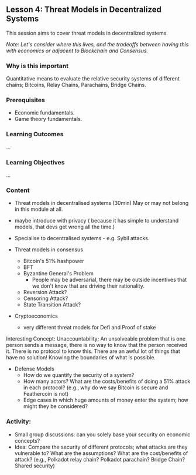 ## Lesson 4: Threat Models in Decentralized Systems

This session aims to cover threat models in decentralized systems.

_Note: Let's consider where this lives, and the tradeoffs between having this with economics or adjacent to Blockchain and Consensus._

### Why is this important

Quantitative means to evaluate the relative security systems of different chains; Bitcoins, Relay Chains, Parachains, Bridge Chains.

### Prerequisites

- Economic fundamentals.
- Game theory fundamentals.

### Learning Outcomes

...

### Learning Objectives

...

### Content

- Threat models in decentralised systems (30min)
  May or may not belong in this module at all.

- maybe introduce with privacy ( because it has simple to understand models, that devs get wrong all the time.)
- Specialise to decentralised systems - e.g. Sybil attacks.
- Threat models in consensus
  - Bitcoin's 51% hashpower
  - BFT
  - Byzantine General's Problem
    - People may be adversarial, there may be outside incentives that we don't know that are driving their rationality.
  - Reversion Attack?
  - Censoring Attack?
  - State Transition Attack?
- Cryptoeconomics
  - very different threat models for Defi and Proof of stake

Interesting Concept: Unaccountability; An unsolveable problem that is one person sends a message, there is no way to know that the person received it. There is no protocol to know this. There are an awful lot of things that have no solution! Knowing the boundaries of what is possible.

- Defense Models
  - How do we quantify the security of a system?
  - How many actors? What are the costs/benefits of doing a 51% attack in each protocol? (e.g., why do we say Bitcoin is secure and Feathercoin is not)
  - Edge cases in which huge amounts of money enter the system; how might they be considered?

### Activity:

- Small group discussions: can you solely base your security on economic concepts?
- Idea: Compare the security of different protocols; what attacks are they vulnerable to? What are the assumptions? What are the cost/benefits of attack? (e.g., Polkadot relay chain? Polkadot parachain? Bridge Chain? Shared security)
